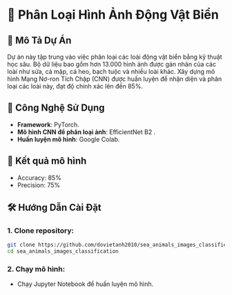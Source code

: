 # 🐠 Phân Loại Hình Ảnh Động Vật Biển
## 📌 Mô Tả Dự Án
Dự án này tập trung vào việc phân loại các loài động vật biển bằng kỹ thuật học sâu. Bộ dữ liệu bao gồm hơn 13.000 hình ảnh được gán nhãn của các loài như sứa, cá mập, cá heo, bạch tuộc và nhiều loài khác. Xây dựng mô hình Mạng Nơ-ron Tích Chập (CNN) được huấn luyện để nhận diện và phân loại các loài này, đạt độ chính xác lên đến 85%.
## 🚀 Công Nghệ Sử Dụng
- **Framework**: PyTorch.
- **Mô hình CNN để phân loại ảnh**: EfficientNet B2 .
- **Huấn luyện mô hình**: Google Colab.
## 🌟 Kết quả mô hình
- Accuracy: 85%
- Precision: 75%
## 🛠 Hướng Dẫn Cài Đặt
### 1. Clone repository:
``` bash 
git clone https://github.com/dovietanh2010/sea_animals_images_classification.git
cd sea_animals_images_classification
```
### 2. Chạy mô hình:
- Chạy Jupyter Notebook để huấn luyện mô hình.
